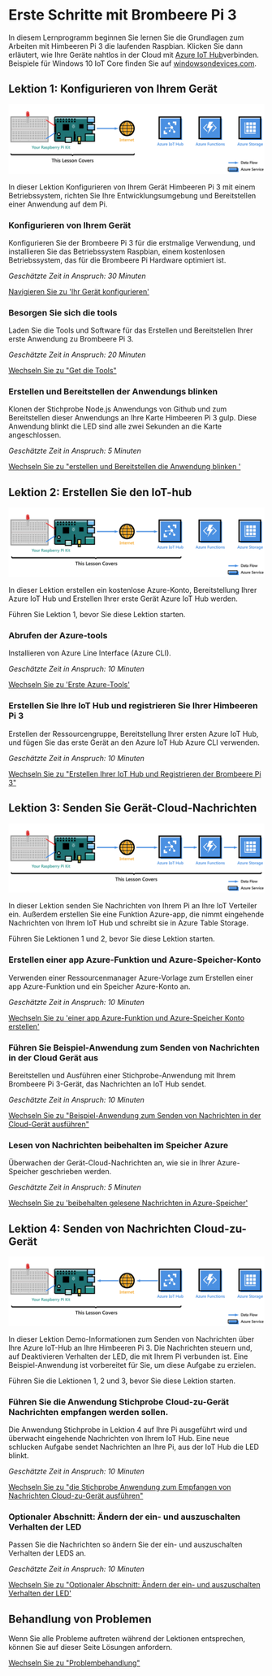 <properties
 pageTitle="Erste Schritte mit Brombeere Pi 3 | Microsoft Azure"
 description="Erste Schritte mit Brombeere Pi 3, erstellen Sie Ihre Azure IoT Hub und Herstellen einer Verbindung IoT-Hub mit Ihrer Pi"
 services="iot-hub"
 documentationCenter=""
 authors="shizn"
 manager="timlt"
 tags=""
 keywords=""/>

<tags
 ms.service="iot-hub"
 ms.devlang="multiple"
 ms.topic="article"
 ms.tgt_pltfrm="na"
 ms.workload="na"
 ms.date="10/21/2016"
 ms.author="xshi"/>

# <a name="get-started-with-raspberry-pi-3"></a>Erste Schritte mit Brombeere Pi 3

In diesem Lernprogramm beginnen Sie lernen Sie die Grundlagen zum Arbeiten mit Himbeeren Pi 3 die laufenden Raspbian. Klicken Sie dann erläutert, wie Ihre Geräte nahtlos in der Cloud mit [Azure IoT Hub](iot-hub-what-is-iot-hub.md)verbinden. Beispiele für Windows 10 IoT Core finden Sie auf [windowsondevices.com](http://www.windowsondevices.com/).

## <a name="lesson-1-configure-your-device"></a>Lektion 1: Konfigurieren von Ihrem Gerät

![Lektion 1 E2E-Diagramm](media/iot-hub-raspberry-pi-lessons/e2e-lesson1.png)

In dieser Lektion Konfigurieren von Ihrem Gerät Himbeeren Pi 3 mit einem Betriebssystem, richten Sie Ihre Entwicklungsumgebung und Bereitstellen einer Anwendung auf dem Pi.

### <a name="configure-your-device"></a>Konfigurieren von Ihrem Gerät

Konfigurieren Sie der Brombeere Pi 3 für die erstmalige Verwendung, und installieren Sie das Betriebssystem Raspbian, einem kostenlosen Betriebssystem, das für die Brombeere Pi Hardware optimiert ist.

*Geschätzte Zeit in Anspruch: 30 Minuten* 

[Navigieren Sie zu 'Ihr Gerät konfigurieren'](iot-hub-raspberry-pi-kit-node-lesson1-configure-your-device.md)

### <a name="get-the-tools"></a>Besorgen Sie sich die tools
Laden Sie die Tools und Software für das Erstellen und Bereitstellen Ihrer erste Anwendung zu Brombeere Pi 3.

*Geschätzte Zeit in Anspruch: 20 Minuten* 

[Wechseln Sie zu "Get die Tools"](iot-hub-raspberry-pi-kit-node-lesson1-get-the-tools-win32.md)

### <a name="create-and-deploy-the-blink-application"></a>Erstellen und Bereitstellen der Anwendungs blinken

Klonen der Stichprobe Node.js Anwendungs von Github und zum Bereitstellen dieser Anwendungs an Ihre Karte Himbeeren Pi 3 gulp. Diese Anwendung blinkt die LED sind alle zwei Sekunden an die Karte angeschlossen.

*Geschätzte Zeit in Anspruch: 5 Minuten* 

[Wechseln Sie zu "erstellen und Bereitstellen die Anwendung blinken '](iot-hub-raspberry-pi-kit-node-lesson1-deploy-blink-app.md)

## <a name="lesson-2-create-your-iot-hub"></a>Lektion 2: Erstellen Sie den IoT-hub

![Lektion 2 E2E-Diagramm](media/iot-hub-raspberry-pi-lessons/e2e-lesson2.png)

In dieser Lektion erstellen ein kostenlose Azure-Konto, Bereitstellung Ihrer Azure IoT Hub und Erstellen Ihrer erste Gerät Azure IoT Hub werden.

Führen Sie Lektion 1, bevor Sie diese Lektion starten.

### <a name="get-the-azure-tools"></a>Abrufen der Azure-tools

Installieren von Azure Line Interface (Azure CLI).

*Geschätzte Zeit in Anspruch: 10 Minuten* 

[Wechseln Sie zu 'Erste Azure-Tools'](iot-hub-raspberry-pi-kit-node-lesson2-get-azure-tools-win32.md)

### <a name="create-your-iot-hub-and-register-your-raspberry-pi-3"></a>Erstellen Sie Ihre IoT Hub und registrieren Sie Ihrer Himbeeren Pi 3

Erstellen der Ressourcengruppe, Bereitstellung Ihrer ersten Azure IoT Hub, und fügen Sie das erste Gerät an den Azure IoT Hub Azure CLI verwenden. 

*Geschätzte Zeit in Anspruch: 10 Minuten* 

[Wechseln Sie zu "Erstellen Ihrer IoT Hub und Registrieren der Brombeere Pi 3"](iot-hub-raspberry-pi-kit-node-lesson2-prepare-azure-iot-hub.md)


## <a name="lesson-3-send-device-to-cloud-messages"></a>Lektion 3: Senden Sie Gerät-Cloud-Nachrichten

![Lektion 3 E2E-Diagramm](media/iot-hub-raspberry-pi-lessons/e2e-lesson3.png)

In dieser Lektion senden Sie Nachrichten von Ihrem Pi an Ihre IoT Verteiler ein. Außerdem erstellen Sie eine Funktion Azure-app, die nimmt eingehende Nachrichten von Ihrem IoT Hub und schreibt sie in Azure Table Storage.

Führen Sie Lektionen 1 und 2, bevor Sie diese Lektion starten.

### <a name="create-an-azure-function-app-and-azure-storage-account"></a>Erstellen einer app Azure-Funktion und Azure-Speicher-Konto

Verwenden einer Ressourcenmanager Azure-Vorlage zum Erstellen einer app Azure-Funktion und ein Speicher Azure-Konto an.

*Geschätzte Zeit in Anspruch: 10 Minuten* 

[Wechseln Sie zu 'einer app Azure-Funktion und Azure-Speicher Konto erstellen'](iot-hub-raspberry-pi-kit-node-lesson3-deploy-resource-manager-template.md)

### <a name="run-sample-application-to-send-device-to-cloud-messages"></a>Führen Sie Beispiel-Anwendung zum Senden von Nachrichten in der Cloud Gerät aus

Bereitstellen und Ausführen einer Stichprobe-Anwendung mit Ihrem Brombeere Pi 3-Gerät, das Nachrichten an IoT Hub sendet.

*Geschätzte Zeit in Anspruch: 10 Minuten* 

[Wechseln Sie zu "Beispiel-Anwendung zum Senden von Nachrichten in der Cloud-Gerät ausführen"](iot-hub-raspberry-pi-kit-node-lesson3-run-azure-blink.md)

### <a name="read-messages-persisted-in-azure-storage"></a>Lesen von Nachrichten beibehalten im Speicher Azure
Überwachen der Gerät-Cloud-Nachrichten an, wie sie in Ihrer Azure-Speicher geschrieben werden.

*Geschätzte Zeit in Anspruch: 5 Minuten* 

[Wechseln Sie zu 'beibehalten gelesene Nachrichten in Azure-Speicher'](iot-hub-raspberry-pi-kit-node-lesson3-read-table-storage.md)


## <a name="lesson-4-send-cloud-to-device-messages"></a>Lektion 4: Senden von Nachrichten Cloud-zu-Gerät

![Lektion 4 E2E-Diagramm](media/iot-hub-raspberry-pi-lessons/e2e-lesson4.png)

In dieser Lektion Demo-Informationen zum Senden von Nachrichten über Ihre Azure IoT-Hub an Ihre Himbeeren Pi 3. Die Nachrichten steuern und, auf Deaktivieren Verhalten der LED, die mit Ihrem Pi verbunden ist. Eine Beispiel-Anwendung ist vorbereitet für Sie, um diese Aufgabe zu erzielen.

Führen Sie die Lektionen 1, 2 und 3, bevor Sie diese Lektion starten.

### <a name="run-the-sample-application-to-receive-cloud-to-device-messages"></a>Führen Sie die Anwendung Stichprobe Cloud-zu-Gerät Nachrichten empfangen werden sollen.

Die Anwendung Stichprobe in Lektion 4 auf Ihre Pi ausgeführt wird und überwacht eingehende Nachrichten von Ihrem IoT Hub. Eine neue schlucken Aufgabe sendet Nachrichten an Ihre Pi, aus der IoT Hub die LED blinkt.

*Geschätzte Zeit in Anspruch: 10 Minuten* 

[Wechseln Sie zu "die Stichprobe Anwendung zum Empfangen von Nachrichten Cloud-zu-Gerät ausführen"](iot-hub-raspberry-pi-kit-node-lesson4-send-cloud-to-device-messages.md)

### <a name="optional-section-change-the-on-and-off-behavior-of-the-led"></a>Optionaler Abschnitt: Ändern der ein- und auszuschalten Verhalten der LED

Passen Sie die Nachrichten so ändern Sie der ein- und auszuschalten Verhalten der LEDS an.

*Geschätzte Zeit in Anspruch: 10 Minuten* 

[Wechseln Sie zu "Optionaler Abschnitt: Ändern der ein- und auszuschalten Verhalten der LED'](iot-hub-raspberry-pi-kit-node-lesson4-change-led-behavior.md)


## <a name="troubleshooting"></a>Behandlung von Problemen

Wenn Sie alle Probleme auftreten während der Lektionen entsprechen, können Sie auf dieser Seite Lösungen anfordern.

[Wechseln Sie zu "Problembehandlung"](iot-hub-raspberry-pi-kit-node-troubleshooting.md)
